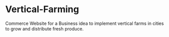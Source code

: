 # Vertical-Farming
Commerce Website for a Business idea to implement vertical farms in cities to grow and distribute fresh produce.
